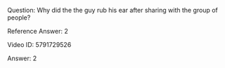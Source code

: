 Question: Why did the the guy rub his ear after sharing with the group of people?

Reference Answer: 2

Video ID: 5791729526

Answer: 2

